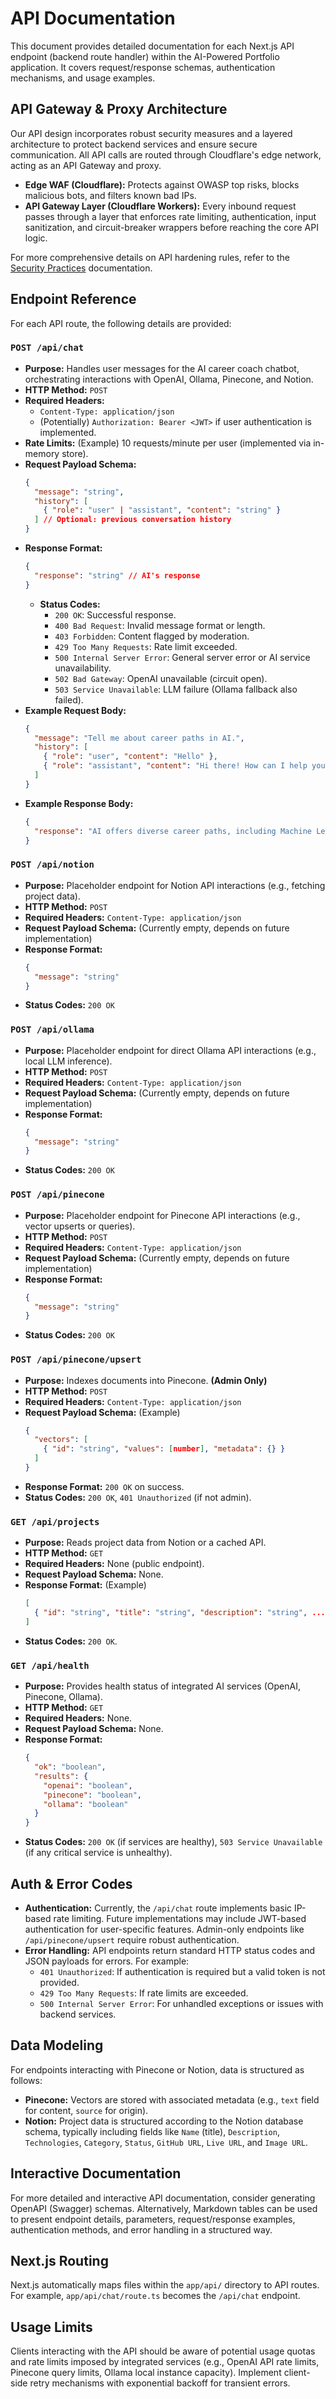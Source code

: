 # API Documentation

This document provides detailed documentation for each Next.js API endpoint (backend route handler) within the AI-Powered Portfolio application. It covers request/response schemas, authentication mechanisms, and usage examples.

## API Gateway & Proxy Architecture

Our API design incorporates robust security measures and a layered architecture to protect backend services and ensure secure communication. All API calls are routed through Cloudflare's edge network, acting as an API Gateway and proxy.

*   **Edge WAF (Cloudflare):** Protects against OWASP top risks, blocks malicious bots, and filters known bad IPs.
*   **API Gateway Layer (Cloudflare Workers):** Every inbound request passes through a layer that enforces rate limiting, authentication, input sanitization, and circuit-breaker wrappers before reaching the core API logic.

For more comprehensive details on API hardening rules, refer to the [Security Practices](SECURITY.md) documentation.

## Endpoint Reference

For each API route, the following details are provided:

### `POST /api/chat`

*   **Purpose:** Handles user messages for the AI career coach chatbot, orchestrating interactions with OpenAI, Ollama, Pinecone, and Notion.
*   **HTTP Method:** `POST`
*   **Required Headers:**
    *   `Content-Type: application/json`
    *   (Potentially) `Authorization: Bearer <JWT>` if user authentication is implemented.
*   **Rate Limits:** (Example) 10 requests/minute per user (implemented via in-memory store).
*   **Request Payload Schema:**
    ```json
    {
      "message": "string",
      "history": [
        { "role": "user" | "assistant", "content": "string" }
      ] // Optional: previous conversation history
    }
    ```
*   **Response Format:**
    ```json
    {
      "response": "string" // AI's response
    }
    ```
    *   **Status Codes:**
        *   `200 OK`: Successful response.
        *   `400 Bad Request`: Invalid message format or length.
        *   `403 Forbidden`: Content flagged by moderation.
        *   `429 Too Many Requests`: Rate limit exceeded.
        *   `500 Internal Server Error`: General server error or AI service unavailability.
        *   `502 Bad Gateway`: OpenAI unavailable (circuit open).
        *   `503 Service Unavailable`: LLM failure (Ollama fallback also failed).
*   **Example Request Body:**
    ```json
    {
      "message": "Tell me about career paths in AI.",
      "history": [
        { "role": "user", "content": "Hello" },
        { "role": "assistant", "content": "Hi there! How can I help you?" }
      ]
    }
    ```
*   **Example Response Body:**
    ```json
    {
      "response": "AI offers diverse career paths, including Machine Learning Engineer, Data Scientist, AI Researcher, and AI Ethicist..."
    }
    ```

### `POST /api/notion`

*   **Purpose:** Placeholder endpoint for Notion API interactions (e.g., fetching project data).
*   **HTTP Method:** `POST`
*   **Required Headers:** `Content-Type: application/json`
*   **Request Payload Schema:** (Currently empty, depends on future implementation)
*   **Response Format:**
    ```json
    {
      "message": "string"
    }
    ```
*   **Status Codes:** `200 OK`

### `POST /api/ollama`

*   **Purpose:** Placeholder endpoint for direct Ollama API interactions (e.g., local LLM inference).
*   **HTTP Method:** `POST`
*   **Required Headers:** `Content-Type: application/json`
*   **Request Payload Schema:** (Currently empty, depends on future implementation)
*   **Response Format:**
    ```json
    {
      "message": "string"
    }
    ```
*   **Status Codes:** `200 OK`

### `POST /api/pinecone`

*   **Purpose:** Placeholder endpoint for Pinecone API interactions (e.g., vector upserts or queries).
*   **HTTP Method:** `POST`
*   **Required Headers:** `Content-Type: application/json`
*   **Request Payload Schema:** (Currently empty, depends on future implementation)
*   **Response Format:**
    ```json
    {
      "message": "string"
    }
    ```
*   **Status Codes:** `200 OK`

### `POST /api/pinecone/upsert`

*   **Purpose:** Indexes documents into Pinecone. **(Admin Only)**
*   **HTTP Method:** `POST`
*   **Required Headers:** `Content-Type: application/json`
*   **Request Payload Schema:** (Example)
    ```json
    {
      "vectors": [
        { "id": "string", "values": [number], "metadata": {} }
      ]
    }
    ```
*   **Response Format:** `200 OK` on success.
*   **Status Codes:** `200 OK`, `401 Unauthorized` (if not admin).

### `GET /api/projects`

*   **Purpose:** Reads project data from Notion or a cached API.
*   **HTTP Method:** `GET`
*   **Required Headers:** None (public endpoint).
*   **Request Payload Schema:** None.
*   **Response Format:** (Example)
    ```json
    [
      { "id": "string", "title": "string", "description": "string", ... }
    ]
    ```
*   **Status Codes:** `200 OK`.

### `GET /api/health`

*   **Purpose:** Provides health status of integrated AI services (OpenAI, Pinecone, Ollama).
*   **HTTP Method:** `GET`
*   **Required Headers:** None.
*   **Request Payload Schema:** None.
*   **Response Format:**
    ```json
    {
      "ok": "boolean",
      "results": {
        "openai": "boolean",
        "pinecone": "boolean",
        "ollama": "boolean"
      }
    }
    ```
*   **Status Codes:** `200 OK` (if services are healthy), `503 Service Unavailable` (if any critical service is unhealthy).

## Auth & Error Codes

*   **Authentication:** Currently, the `/api/chat` route implements basic IP-based rate limiting. Future implementations may include JWT-based authentication for user-specific features. Admin-only endpoints like `/api/pinecone/upsert` require robust authentication.
*   **Error Handling:** API endpoints return standard HTTP status codes and JSON payloads for errors. For example:
    *   `401 Unauthorized`: If authentication is required but a valid token is not provided.
    *   `429 Too Many Requests`: If rate limits are exceeded.
    *   `500 Internal Server Error`: For unhandled exceptions or issues with backend services.

## Data Modeling

For endpoints interacting with Pinecone or Notion, data is structured as follows:

*   **Pinecone:** Vectors are stored with associated metadata (e.g., `text` field for content, `source` for origin).
*   **Notion:** Project data is structured according to the Notion database schema, typically including fields like `Name` (title), `Description`, `Technologies`, `Category`, `Status`, `GitHub URL`, `Live URL`, and `Image URL`.

## Interactive Documentation

For more detailed and interactive API documentation, consider generating OpenAPI (Swagger) schemas. Alternatively, Markdown tables can be used to present endpoint details, parameters, request/response examples, authentication methods, and error handling in a structured way.

## Next.js Routing

Next.js automatically maps files within the `app/api/` directory to API routes. For example, `app/api/chat/route.ts` becomes the `/api/chat` endpoint.

## Usage Limits

Clients interacting with the API should be aware of potential usage quotas and rate limits imposed by integrated services (e.g., OpenAI API rate limits, Pinecone query limits, Ollama local instance capacity). Implement client-side retry mechanisms with exponential backoff for transient errors.